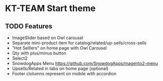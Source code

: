 # KT-TEAM Start theme

## TODO Features

* ImageSlider based on Owl carousel
* Separate mini-product item for catalog/related/up-sells/cross-sells
* "Hot Selllers" on home page with Owl Carousel
* Qty with plus/minus button
* Select2
* SnowdogApps Menu https://github.com/SnowdogApps/magento2-menu
* Upsells/Related in tabs on home page (optional)
* Footer clolumns represent on mobile with accordion
